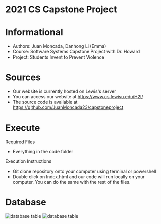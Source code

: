 # 2021 CS Capstone Project 

# Informational 
* Authors: Juan Moncada, Danhong Li (Emma)
* Course: Software Systems Capstone Project with Dr. Howard
* Project: Students Invent to Prevent Violence

# Sources 
* Our website is currently hosted on Lewis's server
* You can access our website at https://www.cs.lewisu.edu/H2I/
* The source code is available at https://github.com/JuanMoncada23/capstoneproject

# Execute 
Required Files 
* Everything in the code folder

Execution Instructions
* Git clone repository onto your computer using terminal or powershell 
* Double click on Index.html and our code will run locally on your computer. You can do the same with the rest of the files. 

# Database 
![database table](https://user-images.githubusercontent.com/54727154/116838941-ed05f700-ab95-11eb-9b76-446ee6ff54b4.jpg)
![database table](https://user-images.githubusercontent.com/54727154/116839001-28082a80-ab96-11eb-942a-79f39ed79074.jpg)

